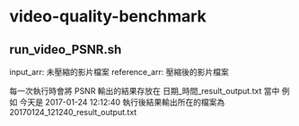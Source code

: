 # video-quality-benchmark

## run_video_PSNR.sh
input_arr: 未壓縮的影片檔案
reference_arr: 壓縮後的影片檔案

每一次執行時會將 PSNR 輸出的結果存放在 日期_時間_result_output.txt 當中
例如 今天是 2017-01-24 12:12:40 
執行後結果輸出所在的檔案為
20170124_121240_result_output.txt


